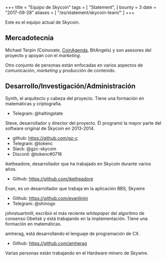 +++
title = "Equipo de Skycoin"
tags = [
    "Statement",
]
bounty = 3
date = "2017-09-28"
aliases = [
	"/es/statement/skycoin-team/"
]
+++

Este es el equipo actual de Skycoin.

## Mercadotecnia

Michael Terpin (Coinovate, [CoinAgenda](http://www.coinagenda.com/), BitAngels) y
son asesores del proyecto y apoyan con el *marketing*.

Otro conjunto de personas están enfocadas en varios aspectos
de comunicación, *marketing* y producción de contenido.

## Desarrollo/Investigación/Administración

Synth, el arquitecto y cabeza del proyecto. Tiene una formación en matemáticas y criptografía.

* Telegram: @haltingstate

Steve, desarrollador y director del proyecto. Él programó la mayor parte del software original de Skycoin en 2013-2014.

* github: https://github.com/gz-c
* Telegram: @tokenc
* Slack: @gzc-skycoin
* Discord: @tokenc#0716

iketheadore, desarrollador que ha trabajado en Skycoin durante varios años.

* Github: https://github.com/iketheadore

Evan, es un desarrollador que trabaja en la aplicación BBS, Skywire

* Github: https://github.com/evanlinjin
* Telegram: @shinogo

johnstuartmill, escribió el más reciente *whitepaper* del
algoritmo de consenso Obelisk y está trabajando en la
implementación. Tiene una formación en matemáticas.

amherag, está desarrollando el lenguaje de programación de CX.

* Github: https://github.com/amherag

Varias personas están trabajando en el Hardware minero de Skywire.
